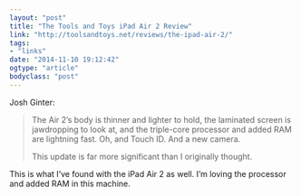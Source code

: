 ```yaml
---
layout: "post"
title: "The Tools and Toys iPad Air 2 Review"
link: "http://toolsandtoys.net/reviews/the-ipad-air-2/"
tags: 
- "links"
date: "2014-11-10 19:12:42"
ogtype: "article"
bodyclass: "post"
---
```


Josh Ginter:

> The Air 2’s body is thinner and lighter to hold, the laminated screen is jawdropping to look at, and the triple-core processor and added RAM are lightning fast. Oh, and Touch ID. And a new camera.
> 
>  This update is far more significant than I originally thought.

This is what I’ve found with the iPad Air 2 as well. I’m loving the processor and added RAM in this machine.